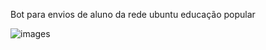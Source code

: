 Bot para envios de aluno da rede ubuntu educação popular

![images](https://github.com/FelipeValeriano21/BotWhatssap/assets/101677047/7f05138b-433d-4c4b-b01b-68082758e3d0)
